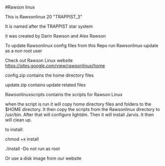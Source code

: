 #Rawson linux

This is Rawsonlinux 20 "TRAPPIST_3"

It is named after the TRAPPIST star system

it was created by Darin Rawson and Alex Rawson

To update Rawsonlinux config files from this Repo run Rawsonlinux-update as a non root user

Check out Rawson Linux website
https://sites.google.com/view/rawsonlinux/home

config.zip contains the home directory files

update.zip contains update related files

Rawsonlinuxscripts contains the scripts for Rawson Linux

when the script is run it will copy home directory files and folders
to the $HOME directory. It then copy the scripts from the Rawsonlinux directory to /usr/bin.
After that will configure lightdm.
Then it will install Jarvis. It then will clean up.

to install:

chmod +x install

./install
   -Do not run as root

Or use a disk image from our website

